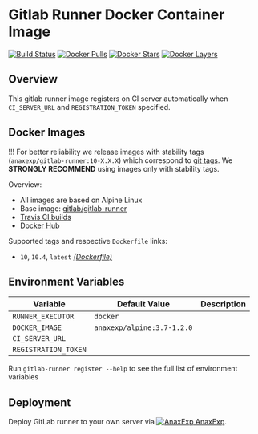 # Gitlab Runner Docker Container Image 

[![Build Status](https://travis-ci.org/anaxexp/gitlab-runner.svg?branch=master)](https://travis-ci.org/anaxexp/gitlab-runner)
[![Docker Pulls](https://img.shields.io/docker/pulls/anaxexp/gitlab-runner.svg)](https://hub.docker.com/r/anaxexp/gitlab-runner)
[![Docker Stars](https://img.shields.io/docker/stars/anaxexp/gitlab-runner.svg)](https://hub.docker.com/r/anaxexp/gitlab-runner)
[![Docker Layers](https://images.microbadger.com/badges/image/anaxexp/gitlab-runner.svg)](https://microbadger.com/images/anaxexp/gitlab-runner)

## Overview

This gitlab runner image registers on CI server automatically when `CI_SERVER_URL` and `REGISTRATION_TOKEN` specified.

## Docker Images

!!! For better reliability we release images with stability tags (`anaxexp/gitlab-runner:10-X.X.X`) which correspond to [git tags](https://github.com/anaxexp/gitlab-runner/releases). We **STRONGLY RECOMMEND** using images only with stability tags. 

Overview:

* All images are based on Alpine Linux
* Base image: [gitlab/gitlab-runner](https://hub.docker.com/r/gitlab/gitlab-runner/)
* [Travis CI builds](https://travis-ci.org/anaxexp/gitlab-runner) 
* [Docker Hub](https://hub.docker.com/r/anaxexp/gitlab-runner)

Supported tags and respective `Dockerfile` links:

* `10`, `10.4`, `latest` [_(Dockerfile)_](ttps://github.com/anaxexp/gitlab-runner/tree/master/Dockerfile)

## Environment Variables

| Variable             | Default Value            | Description |
| -------------------- | ------------------------ | ----------- |
| `RUNNER_EXECUTOR`    | `docker`                 |             |
| `DOCKER_IMAGE`       | `anaxexp/alpine:3.7-1.2.0` |             |
| `CI_SERVER_URL`      |                          |             |
| `REGISTRATION_TOKEN` |                          |             |

Run `gitlab-runner register --help` to see the full list of environment variables

## Deployment

Deploy GitLab runner to your own server via [![AnaxExp](https://www.google.com/s2/favicons?domain=anaxexp.com) AnaxExp](https://anaxexp.com).
